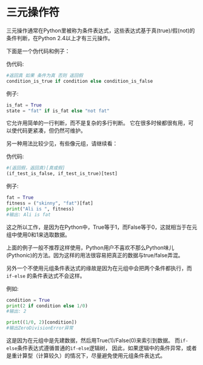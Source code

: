# 三元操作符
三元操作通常在Python里被称为条件表达式，这些表达式基于真(true)/假(not)的条件判断，在Python 2.4以上才有三元操作。

下面是一个伪代码和例子：

伪代码:

```python
#返回真 如果 条件为真 否则 返回假
condition_is_true if condition else condition_is_false
```

例子:

```python
is_fat = True
state = "fat" if is_fat else "not fat"
```
它允许用简单的一行判断，而不是复杂的多行判断。
它在很多时候都很有用，可以使代码更紧凑，但仍然可维护。

另一种用法比较少见，有些像元组，请继续看：

伪代码:

```python
#(返回假，返回真)[真或假]
(if_test_is_false, if_test_is_true)[test]
```

例子:

```python
fat = True
fitness = ("skinny", "fat")[fat]
print("Ali is ", fitness)
#输出: Ali is fat
```
这之所以工作，是因为在Python中，True等于1，而False等于0，这就相当于在元组中使用0和1来选取数据。

上面的例子一般不推荐这样使用，Python用户不喜欢不那么Python味儿(Pythonic)的方法。因为这样的用法很容易把真正的数据与true/false弄混。

另外一个不使用元组条件表达式的缘故是因为在元组中会把两个条件都执行，而 `if-else` 的条件表达式不会这样。

例如:

```python
condition = True
print(2 if condition else 1/0)
#输出: 2

print((1/0, 2)[condition])
#输出ZeroDivisionError异常
```

这是因为在元组中是先建数据，然后用True(1)/False(0)来索引到数据。
而`if-else`条件表达式遵循普通的`if-else`逻辑树，
因此，如果逻辑中的条件异常，或者是重计算型（计算较久）的情况下，尽量避免使用元组条件表达式。
